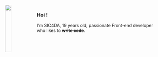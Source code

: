 <img align="left" width="20%" src="https://img.itch.zone/aW1hZ2UvMTMyNzA1LzYwOTIyMy5naWY=/original/aiPnrv.gif">

### Hoi&nbsp;!

I'm SIC4DA, 19 years old, passionate Front-end developer who likes to <del>**write code**</del>.


